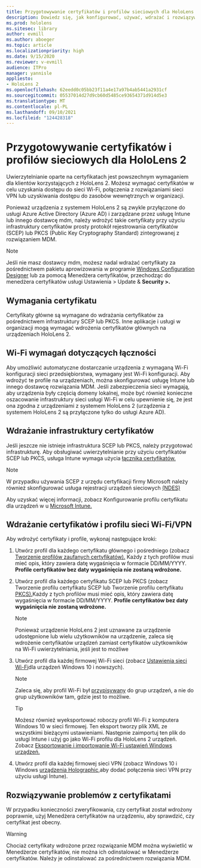 ```yaml
---
title: Przygotowywanie certyfikatów i profilów sieciowych dla HoloLens 2
description: Dowiedz się, jak konfigurować, używać, wdrażać i rozwiązywać problemy z certyfikatami dla sieci na urządzeniach rzeczywistości mieszanej HoloLens 2.
ms.prod: hololens
ms.sitesec: library
author: evmill
ms.author: aboeger
ms.topic: article
ms.localizationpriority: high
ms.date: 9/15/2020
ms.reviewer: v-evmill
audience: ITPro
manager: yannisle
appliesto:
- HoloLens 2
ms.openlocfilehash: 62eedd0c05bb23f11a4e17a97b4ab5441a2931cf
ms.sourcegitcommit: 05537014d27d9cb60d5485ce93654371d914d5e3
ms.translationtype: MT
ms.contentlocale: pl-PL
ms.lasthandoff: 09/10/2021
ms.locfileid: "124428318"
---
```

# <a name="prepare-certificates-and-network-profiles-for-hololens-2"></a>Przygotowywanie certyfikatów i profilów sieciowych dla HoloLens 2

Uwierzytelnianie oparte na certyfikatach jest powszechnym wymaganiem dla klientów korzystających z HoloLens 2. Możesz wymagać certyfikatów w celu uzyskania dostępu do sieci Wi-Fi, połączenia z rozwiązaniami sieci VPN lub uzyskiwania dostępu do zasobów wewnętrznych w organizacji.

Ponieważ urządzenia z systemem HoloLens 2 są zwykle przyłączone do usługi Azure Active Directory (Azure AD) i zarządzane przez usługę Intune lub innego dostawcę mdm, należy wdrożyć takie certyfikaty przy użyciu infrastruktury certyfikatów prosty protokół rejestrowania certyfikatów (SCEP) lub PKCS (Public Key Cryptography Standard) zintegrowanej z rozwiązaniem MDM. 

>[!NOTE]
> Jeśli nie masz dostawcy mdm, możesz nadal wdrażać [](hololens-provisioning.md#steps-for-creating-provisioning-packages) certyfikaty za pośrednictwem pakietu aprowizowania w programie [Windows Configuration Designer](https://www.microsoft.com/p/windows-configuration-designer/9nblggh4tx22?rtc=1&activetab=pivot:regionofsystemrequirementstab) lub za pomocą Menedżera certyfikatów, przechodząc do menedżera certyfikatów usługi Ustawienia > Update & **Security >.** [](certificate-manager.md)

## <a name="certificate-requirements"></a>Wymagania certyfikatu
Certyfikaty główne są wymagane do wdrażania certyfikatów za pośrednictwem infrastruktury SCEP lub PKCS. Inne aplikacje i usługi w organizacji mogą wymagać wdrożenia certyfikatów głównych na urządzeniach HoloLens 2. 

## <a name="wi-fi-connectivity-requirements"></a>Wi-Fi wymagań dotyczących łączności
Aby umożliwić automatyczne dostarczanie urządzenia z wymaganą Wi-Fi konfiguracji sieci przedsiębiorstwa, wymagany jest Wi-Fi konfiguracji. Aby wdrożyć te profile na urządzeniach, można skonfigurować usługę Intune lub innego dostawcę rozwiązania MDM. Jeśli zabezpieczenia sieci wymagają, aby urządzenia były częścią domeny lokalnej, może być również konieczne oszacowanie infrastruktury sieci usługi Wi-Fi w celu upewnienie się, że jest ona zgodna z urządzeniami z systemem HoloLens 2 (urządzenia z systemem HoloLens 2 są przyłączone tylko do usługi Azure AD).

## <a name="deploy-certificate-infrastructure"></a>Wdrażanie infrastruktury certyfikatów
Jeśli jeszcze nie istnieje infrastruktura SCEP lub PKCS, należy przygotować infrastrukturę. Aby obsługiwać uwierzytelnianie przy użyciu certyfikatów SCEP lub PKCS, usługa Intune wymaga użycia [łącznika certyfikatów.](/mem/intune/protect/certificate-connectors)

> [!NOTE]
> W przypadku używania SCEP z urzędu certyfikacji firmy Microsoft należy również skonfigurować usługa rejestracji urządzeń sieciowych [(NDES)](/mem/intune/protect/certificates-scep-configure#set-up-ndes)

Aby uzyskać więcej informacji, zobacz Konfigurowanie profilu certyfikatu dla urządzeń w u [Microsoft Intune.](/intune/certificates-configure)

## <a name="deploy-certificates-and-wi-fivpn-profile"></a>Wdrażanie certyfikatów i profilu sieci Wi-Fi/VPN
Aby wdrożyć certyfikaty i profile, wykonaj następujące kroki:
1.  Utwórz profil dla każdego certyfikatu głównego i pośredniego (zobacz [Tworzenie profilów zaufanych certyfikatów).](/intune/protect/certificates-configure#create-trusted-certificate-profiles) Każdy z tych profilów musi mieć opis, który zawiera datę wygaśnięcia w formacie DD/MM/YYYY. **Profile certyfikatów bez daty wygaśnięcia nie zostaną wdrożone.**
1.  Utwórz profil dla każdego certyfikatu SCEP lub PKCS (zobacz Tworzenie profilu certyfikatu SCEP lub Tworzenie profilu certyfikatu [PKCS).](/intune/protect/certficates-pfx-configure#create-a-pkcs-certificate-profile)Każdy z tych profilów musi mieć opis, który zawiera datę wygaśnięcia w formacie DD/MM/YYYY. **Profile certyfikatów bez daty wygaśnięcia nie zostaną wdrożone.**

    > [!NOTE]
    > Ponieważ urządzenie HoloLens 2 jest uznawane za urządzenie udostępnione lub wielu użytkowników na urządzenie, zaleca się wdrożenie certyfikatów urządzeń zamiast certyfikatów użytkowników na Wi-Fi uwierzytelniania, jeśli jest to możliwe

3.  Utwórz profil dla każdej firmowej Wi-Fi sieci (zobacz [Ustawienia sieci Wi-Fi](/intune/wi-fi-settings-windows)dla urządzeń Windows 10 i nowszych). 
    > [!NOTE]
    > Zaleca się, aby profil Wi-Fi był [przypisywany](/mem/intune/configuration/device-profile-assign) do grup urządzeń, a nie do grup użytkowników tam, gdzie jest to możliwe. 

    > [!TIP]
    > Możesz również wyeksportować roboczy profil Wi-Fi z komputera Windows 10 w sieci firmowej. Ten eksport tworzy plik XML ze wszystkimi bieżącymi ustawieniami. Następnie zaimportuj ten plik do usługi Intune i użyj go jako Wi-Fi profilu dla HoloLens 2 urządzeń. Zobacz [Eksportowanie i importowanie Wi-Fi ustawień Windows urządzeń.](/mem/intune/configuration/wi-fi-settings-import-windows-8-1)

4.  Utwórz profil dla każdej firmowej sieci VPN (zobacz Windows 10 i Windows [urządzenia Holographic,](/intune/vpn-settings-windows-10)aby dodać połączenia sieci VPN przy użyciu usługi Intune).

## <a name="troubleshooting-certificates"></a>Rozwiązywanie problemów z certyfikatami

W przypadku konieczności zweryfikowania, czy certyfikat został wdrożony [](certificate-manager.md) poprawnie, użyj Menedżera certyfikatów na urządzeniu, aby sprawdzić, czy certyfikat jest obecny.  

>[!WARNING]
> Chociaż certyfikaty wdrożone przez rozwiązanie MDM można wyświetlić w Menedżerze certyfikatów, nie można ich odinstalować w Menedżerze certyfikatów. Należy je odinstalować za pośrednictwem rozwiązania MDM.


